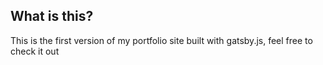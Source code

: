## What is this?

This is the first version of my portfolio site built with gatsby.js, feel free to check it out
